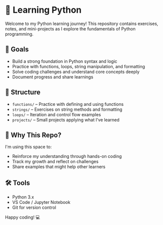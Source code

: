 # 🐍 Learning Python

Welcome to my Python learning journey! This repository contains exercises, notes, and mini-projects as I explore the fundamentals of Python programming.

## 🚀 Goals

- Build a strong foundation in Python syntax and logic
- Practice with functions, loops, string manipulation, and formatting
- Solve coding challenges and understand core concepts deeply
- Document progress and share learnings

## 📁 Structure

- `functions/` – Practice with defining and using functions
- `strings/` – Exercises on string methods and formatting
- `loops/` – Iteration and control flow examples
- `projects/` – Small projects applying what I've learned

## 🧠 Why This Repo?

I'm using this space to:
- Reinforce my understanding through hands-on coding
- Track my growth and reflect on challenges
- Share examples that might help other learners

## 🛠️ Tools

- Python 3.x
- VS Code / Jupyter Notebook
- Git for version control

Happy coding! 💻
